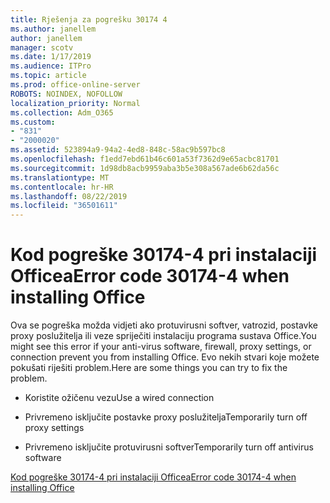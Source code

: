 ```yaml
---
title: Rješenja za pogrešku 30174 4
ms.author: janellem
author: janellem
manager: scotv
ms.date: 1/17/2019
ms.audience: ITPro
ms.topic: article
ms.prod: office-online-server
ROBOTS: NOINDEX, NOFOLLOW
localization_priority: Normal
ms.collection: Adm_O365
ms.custom:
- "831"
- "2000020"
ms.assetid: 523894a9-94a2-4ed8-848c-58ac9b597bc8
ms.openlocfilehash: f1edd7ebd61b46c601a53f7362d9e65acbc81701
ms.sourcegitcommit: 1d98db8acb9959aba3b5e308a567ade6b62da56c
ms.translationtype: MT
ms.contentlocale: hr-HR
ms.lasthandoff: 08/22/2019
ms.locfileid: "36501611"
---
```

# <a name="error-code-30174-4-when-installing-office"></a><span data-ttu-id="61ed4-102">Kod pogreške 30174-4 pri instalaciji Officea</span><span class="sxs-lookup"><span data-stu-id="61ed4-102">Error code 30174-4 when installing Office</span></span>

<span data-ttu-id="61ed4-103">Ova se pogreška možda vidjeti ako protuvirusni softver, vatrozid, postavke proxy poslužitelja ili veze spriječiti instalaciju programa sustava Office.</span><span class="sxs-lookup"><span data-stu-id="61ed4-103">You might see this error if your anti-virus software, firewall, proxy settings, or connection prevent you from installing Office.</span></span> <span data-ttu-id="61ed4-104">Evo nekih stvari koje možete pokušati riješiti problem.</span><span class="sxs-lookup"><span data-stu-id="61ed4-104">Here are some things you can try to fix the problem.</span></span>
  
- <span data-ttu-id="61ed4-105">Koristite ožičenu vezu</span><span class="sxs-lookup"><span data-stu-id="61ed4-105">Use a wired connection</span></span>

- <span data-ttu-id="61ed4-106">Privremeno isključite postavke proxy poslužitelja</span><span class="sxs-lookup"><span data-stu-id="61ed4-106">Temporarily turn off proxy settings</span></span>

- <span data-ttu-id="61ed4-107">Privremeno isključite protuvirusni softver</span><span class="sxs-lookup"><span data-stu-id="61ed4-107">Temporarily turn off antivirus software</span></span>

[<span data-ttu-id="61ed4-108">Kod pogreške 30174-4 pri instalaciji Officea</span><span class="sxs-lookup"><span data-stu-id="61ed4-108">Error code 30174-4 when installing Office</span></span>](https://support.office.com/article/5d5551db-266f-47b3-93fc-d51c2e8f4c0b?wt.mc_id=Alchemy_ClientDIA)
  